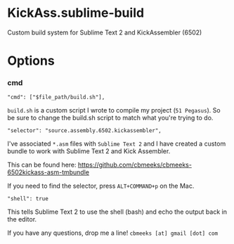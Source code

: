 KickAss.sublime-build
=====================

Custom build system for Sublime Text 2 and KickAssembler (6502)


# Options

### cmd

    "cmd": ["$file_path/build.sh"],

`build.sh` is a custom script I wrote to compile my project (`51 Pegasus`). 
So be sure to change the build.sh script to match what you're trying to do.

    "selector": "source.assembly.6502.kickassembler",

I've associated `*.asm` files with `Sublime Text 2` and I have created
a custom bundle to work with Sublime Text 2 and Kick Assembler.

This can be found here:  https://github.com/cbmeeks/cbmeeks-6502kickass-asm-tmbundle

If you need to find the selector, press `ALT+COMMAND+p` on the Mac.

    "shell": true

This tells Sublime Text 2 to use the shell (bash) and echo the output back in the editor.

If you have any questions, drop me a line!  `cbmeeks [at] gmail [dot] com`
